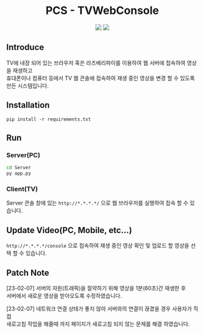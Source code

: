 <!-- Title Start -->
<div align="center">

# PCS - TVWebConsole
  <img src="https://img.shields.io/badge/Python-3776AB?style=flat&logo=Python&logoColor=white"/>
  <img src="https://img.shields.io/badge/Flask-000000?style=flat&logo=Flask&logoColor=white"/>
</div>
<!-- Title End -->

<!-- Body Start -->
<div align="left">

## Introduce
TV에 내장 되어 있는 브라우저 혹은 라즈베리파이를 이용하여 웹 서버에 접속하여 영상을 재생하고   
휴대폰이나 컴퓨터 등에서 TV 웹 콘솔에 접속하여 재생 중인 영상을 변경 할 수 있도록 만든 시스템입니다.

## Installation
```
pip install -r requirements.txt
```

## Run
### Server(PC)
```bat
cd Server
py app.py
```
### Client(TV)
Server 콘솔 창에 있는 `http://*.*.*.*/` 으로 웹 브라우저를 실행하여 접속 할 수 있습니다.

## Update Video(PC, Mobile, etc...)
`http://*.*.*.*/console` 으로 접속하여 재생 중인 영상 확인 및 업로드 할 영상을 선택 할 수 있습니다.

</div>
<!-- Body End -->
<!-- Patch Note Start -->

## Patch Note
[23-02-07] 서버의 자원(트래픽)을 절약하기 위해 영상을 1분(60초)간 재생한 후   
서버에서 새로운 영상을 받아오도록 수정하였습니다.


[23-02-07] 네트워크 연결 상태가 좋지 않아 서버와의 연결이 끊겼을 경우 사용자가 직접   
새로고침 작업을 해줄때 까지 페이지가 새로고침 되지 않는 문제를 해결 하였습니다.

<!-- Patch Note End -->